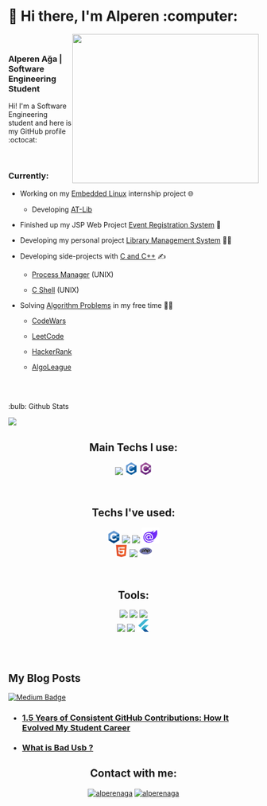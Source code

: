 <h1 align="left">👋 Hi there, I'm Alperen :computer:</h1>

<img src="https://media.giphy.com/media/iIqmM5tTjmpOB9mpbn/giphy.gif?cid=790b761110123f073736663fcd84311e0805e0295912e063&rid=giphy.gif&ct=g" align="right" width="375" height="300">

<br>

<h3 align="Left"> Alperen Ağa | Software Engineering Student</h3>

Hi! I'm a Software Engineering student and here is my GitHub profile :octocat:

<br>

<h3> Currently: </h3>

  - Working on my [Embedded Linux](https://github.com/Alperencode/Embedded_Linux) internship project 🌐
    - Developing [AT-Lib](https://github.com/Alperencode/AT-Lib) 

  - Finished up my JSP Web Project [Event Registration System](https://github.com/Alperencode/Event-Registration-System) 🎫

  - Developing my personal project [Library Management System](https://github.com/Alperencode/Library-Management-System) 👨‍💻

  - Developing side-projects with [C and C++](https://github.com/Alperencode/C-and-CPP) ✍

    - [Process Manager](https://github.com/Alperencode/Process-Manager) (UNIX)
  
    - [C Shell](https://github.com/Alperencode/C-Shell) (UNIX)
  

  - Solving [Algorithm Problems](https://github.com/Alperencode/Algorithm-Solutions) in my free time 👨‍💻
  
    - [CodeWars](https://www.codewars.com/users/Alperencode)
  
    - [LeetCode](https://leetcode.com/alperencode)
  
    - [HackerRank](https://www.hackerrank.com/alperencode?hr_r=1)
  
    - [AlgoLeague](https://algoleague.com/profile/alperencode/overview)
  
  
<br><br>

<p align="left">:bulb: Github Stats</p>
<img src="https://github-readme-stats.vercel.app/api?username=alperencode&theme=gruvbox&show_icons=true">

<br>

<h2 align="center">Main Techs I use:</h2>

<p align="center">
<code><img width="10%" src="https://www.vectorlogo.zone/logos/python/python-ar21.svg"></code>
<code><img width="5%" src="https://raw.githubusercontent.com/devicons/devicon/master/icons/c/c-original.svg"></code>
<code><img width="5%" src="https://raw.githubusercontent.com/devicons/devicon/master/icons/csharp/csharp-original.svg"></code>
</p>

<br>

<h2 align="center">Techs I've used:</h2>

<p align="center">
<code><img width="5%" src="https://raw.githubusercontent.com/devicons/devicon/master/icons/cplusplus/cplusplus-original.svg"></code>
<code><img width="13%" src="https://www.vectorlogo.zone/logos/dartlang/dartlang-ar21.svg"></code>
<code><img width="10%" src="https://www.vectorlogo.zone/logos/arduino/arduino-ar21.svg"></code>
<code><img width="7%" src="img/blazor.svg"></code> <br>
<code><img width="5%" src="https://raw.githubusercontent.com/devicons/devicon/master/icons/html5/html5-original.svg"></code>
<code><img width="5%" src="https://www.vectorlogo.zone/logos/w3_css/w3_css-icon.svg"></code>
<code><img width="5%" src="https://raw.githubusercontent.com/devicons/devicon/master/icons/php/php-original.svg"></code>
</p>

<br>

<h2 align="center">Tools:</h3>
<p align="center">
<code><img width="5%" src="https://www.vectorlogo.zone/logos/linux/linux-icon.svg"></code>
<code><img width="4%" src="https://www.vectorlogo.zone/logos/vim/vim-icon.svg"></code>
<code><img width="10%" src="https://www.vectorlogo.zone/logos/visualstudio_code/visualstudio_code-ar21.svg"></code>
<br>
<code><img width="10%" src="https://www.vectorlogo.zone/logos/git-scm/git-scm-ar21.svg"></code>
<code><img width="10%" src="https://www.vectorlogo.zone/logos/unity3d/unity3d-ar21.svg"></code>
<code><img width="5%" src="https://raw.githubusercontent.com/devicons/devicon/master/icons/flutter/flutter-original.svg"></code>

</p>

<br><br>

<h2> My Blog Posts </h2>

[![Medium Badge](https://img.shields.io/badge/AlperenAğa-Medium-green?style=for-the-badge&logo=medium)](https://medium.com/@Alperenaga)

<h3>
  <ul>
    <li> <a href="https://medium.com/@alperenaga/1-5-years-of-consistent-github-contributions-how-it-evolved-my-student-career-390b9b15ebb1" target="blank">1.5 Years of Consistent GitHub Contributions: How It Evolved My Student Career</a> </li><br>
    <li> <a href="https://medium.com/@alperenaga/bad-usb-5a0cd2790e09" target="blank">What is Bad Usb ?</a> </li>
  </ul>
</h3>


<h2 align="center">Contact with me:</h2>

<p align=center>
  <a href="mailto:alperencode@gmail.com?body=Hi%20Alperen%2C%0D%0A%0D%0A" target="blank"><img align="center" src="https://www.vectorlogo.zone/logos/gmail/gmail-ar21.svg" alt="alperenaga" width="10%" /></a>
  <a href="https://www.linkedin.com/in/alperenaga/" target="blank"><img align="center" src="https://www.vectorlogo.zone/logos/linkedin/linkedin-ar21.svg" alt="alperenaga" width="10%" /></a>
</p>
